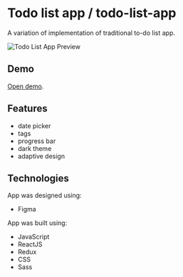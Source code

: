 # Todo list app / todo-list-app

A variation of implementation of traditional to-do list app.

![Todo List App Preview](https://user-images.githubusercontent.com/53754381/200198517-1d6c9cb7-10f5-4eac-86fa-a68c528e6cdb.gif)

## Demo
[Open demo](https://alevtinaa.github.io/todo-list-app/).

## Features
* date picker
* tags
* progress bar
* dark theme
* adaptive design

## Technologies
App was designed using:
* Figma

App was built using:
* JavaScript
* ReactJS
* Redux
* CSS
* Sass
